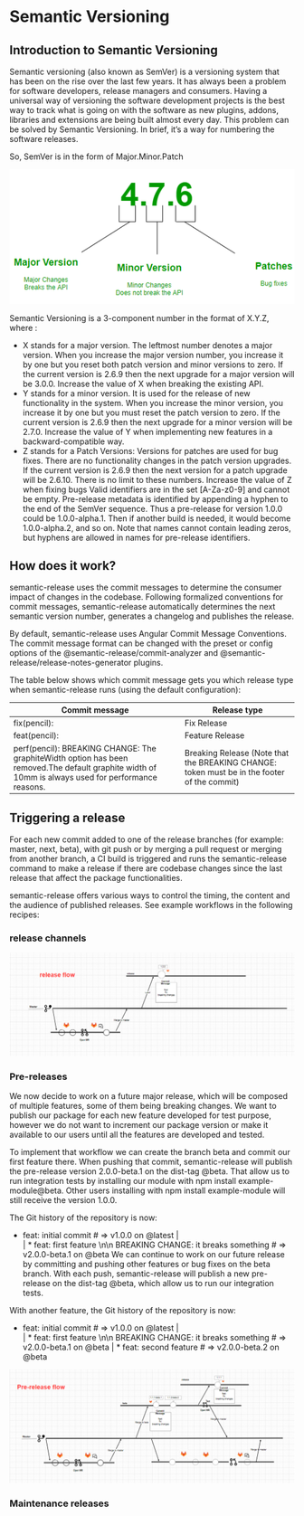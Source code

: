 # Semantic Versioning

## Introduction to Semantic Versioning
Semantic versioning (also known as SemVer) is a versioning system that has been on the rise over the last few years. It has always been a problem for software developers, release managers and consumers. Having a universal way of versioning the software development projects is the best way to track what is going on with the software as new plugins, addons, libraries and extensions are being built almost every day. This problem can be solved by Semantic Versioning. In brief, it’s a way for numbering the software releases.

So, SemVer is in the form of Major.Minor.Patch

![img.png](../images/img.png)

Semantic Versioning is a 3-component number in the format of X.Y.Z, where :

* X stands for a major version. The leftmost number denotes a major version. When you increase the major version number, you increase it by one but you reset both patch version and minor versions to zero. If the current version is 2.6.9 then the next upgrade for a major version will be 3.0.0. Increase the value of X when breaking the existing API.
* Y stands for a minor version. It is used for the release of new functionality in the system. When you increase the minor version, you increase it by one but you must reset the patch version to zero. If the current version is 2.6.9 then the next upgrade for a minor version will be 2.7.0. Increase the value of Y when implementing new features in a backward-compatible way.
* Z stands for a Patch Versions: Versions for patches are used for bug fixes. There are no functionality changes in the patch version upgrades. If the current version is 2.6.9 then the next version for a patch upgrade will be 2.6.10. There is no limit to these numbers. Increase the value of Z when fixing bugs
Valid identifiers are in the set [A-Za-z0-9] and cannot be empty. Pre-release metadata is identified by appending a hyphen to the end of the SemVer sequence. Thus a pre-release for version 1.0.0 could be 1.0.0-alpha.1. Then if another build is needed, it would become 1.0.0-alpha.2, and so on. Note that names cannot contain leading zeros, but hyphens are allowed in names for pre-release identifiers.


## How does it work?
semantic-release uses the commit messages to determine the consumer impact of changes in the codebase. Following formalized conventions for commit messages, semantic-release automatically determines the next semantic version number, generates a changelog and publishes the release.

By default, semantic-release uses Angular Commit Message Conventions. The commit message format can be changed with the preset or config options of the @semantic-release/commit-analyzer and @semantic-release/release-notes-generator plugins.

The table below shows which commit message gets you which release type when semantic-release runs (using the default configuration):

Commit  message	                                        | Release type
----------------                                        |-------------
fix(pencil):                                            |  Fix Release
feat(pencil):                                           | Feature Release
perf(pencil): BREAKING CHANGE: The graphiteWidth option has been removed.The default graphite width of 10mm is always used for performance reasons.	|  Breaking Release (Note that the BREAKING CHANGE:  token must be in the footer of the commit)

## Triggering a release
For each new commit added to one of the release branches (for example: master, next, beta), with git push or by merging a pull request or merging from another branch, a CI build is triggered and runs the semantic-release command to make a release if there are codebase changes since the last release that affect the package functionalities.

semantic-release offers various ways to control the timing, the content and the audience of published releases. See example workflows in the following recipes:

### release channels
![image.png](../images/image.png)
### Pre-releases    
We now decide to work on a future major release, which will be composed of multiple features, some of them being breaking changes. We want to publish our package for each new feature developed for test purpose, however we do not want to increment our package version or make it available to our users until all the features are developed and tested.

To implement that workflow we can create the branch beta and commit our first feature there. When pushing that commit, semantic-release will publish the pre-release version 2.0.0-beta.1 on the dist-tag @beta. That allow us to run integration tests by installing our module with npm install example-module@beta. Other users installing with npm install example-module will still receive the version 1.0.0.

The Git history of the repository is now:

* feat: initial commit # => v1.0.0 on @latest
  | \
  |  * feat: first feature \n\n BREAKING CHANGE: it breaks something # => v2.0.0-beta.1 on @beta
  We can continue to work on our future release by committing and pushing other features or bug fixes on the beta branch. With each push, semantic-release will publish a new pre-release on the dist-tag @beta, which allow us to run our integration tests.

With another feature, the Git history of the repository is now:

* feat: initial commit # => v1.0.0 on @latest
  | \
  |  * feat: first feature \n\n BREAKING CHANGE: it breaks something # => v2.0.0-beta.1 on @beta
  |  * feat: second feature # => v2.0.0-beta.2 on @beta


![image-1.png](../images/image-1.png)
### Maintenance releases
